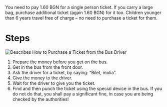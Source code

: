 You need to pay 1.60 BGN for a single person ticket. If you carry a large bag, purchase additional ticket (again 1.60 BGN) for it too. Children younger than 6 years travel free of charge – no need to purchase a ticket for them.
# Steps

![Describes How to Purchase a Ticket from the Bus Driver](https://github.com/JordanStanchev/Getting-Started-as-User-Assistance-Developer/blob/master/BusTicket.PNG)
1. Prepare the money before you get on the bus. 
2. Get in the bus from the front door. 
3. Ask the driver for a ticket, by saying: “Bilet, molia”.
4. Give the money to the driver.
5. Wait for the driver to give you the ticket.
6. Find and then punch the ticket using the special device in the bus. 
If you do not do that, you shall pay a significant fine, in case you are being checked by the authorities! 
